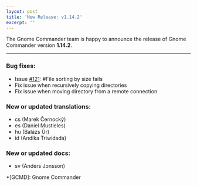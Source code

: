 ```yaml
---
layout: post
title: 'New Release: v1.14.2'
excerpt: ''
---
```


The Gnome Commander team is happy to announce the release of Gnome Commander version **1.14.2**.

-----

### Bug fixes:
 * Issue [#121](https://gitlab.gnome.org/GNOME/gnome-commander/-/issues/121): #File sorting by size fails
 * Fix issue when recursively copying directories
 * Fix issue when moving directory from a remote connection

### New or updated translations:
 * cs (Marek Černocký)
 * es (Daniel Mustieles)
 * hu (Balázs Úr)
 * id (Andika Triwidada)

### New or updated docs:
 * sv (Anders Jonsson)

*[GCMD]: Gnome Commander
